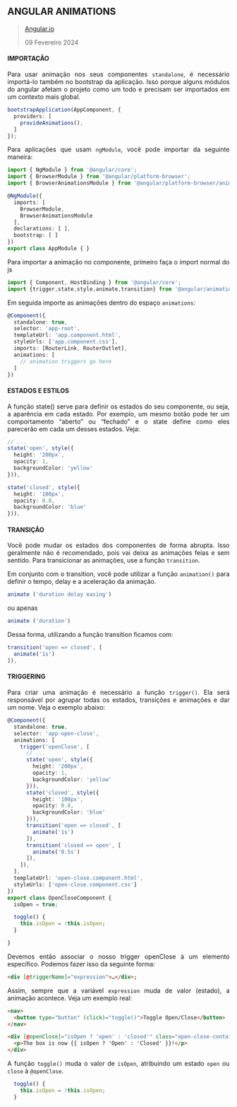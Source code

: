 <div align='justify'>

## ANGULAR ANIMATIONS

>[Angular.io](https://angular.io/guide/animations)
>
>09 Fevereiro 2024

#### IMPORTAÇÃO

Para usar animação nos seus componentes `standalone`, é necessário importá-lo também no bootstrap da aplicação. Isso porque alguns módulos do angular afetam o projeto como um todo e precisam ser importados em um contexto mais global.

```ts
bootstrapApplication(AppComponent, {
  providers: [
    provideAnimations(),
  ]
});
```

Para aplicações que usam `ngModule`, você pode importar da seguinte maneira:

```ts
import { NgModule } from '@angular/core';
import { BrowserModule } from '@angular/platform-browser';
import { BrowserAnimationsModule } from '@angular/platform-browser/animations';

@NgModule({
  imports: [
    BrowserModule,
    BrowserAnimationsModule
  ],
  declarations: [ ],
  bootstrap: [ ]
})
export class AppModule { }
```

Para importar a animação no componente, primeiro faça o import normal do js

```ts
import { Component, HostBinding } from '@angular/core';
import {trigger,state,style,animate,transition} from '@angular/animations';
```

Em seguida importe as animações dentro do espaço `animations`:
```ts
@Component({
  standalone: true,
  selector: 'app-root',
  templateUrl: 'app.component.html',
  styleUrls: ['app.component.css'],
  imports: [RouterLink, RouterOutlet],
  animations: [
    // animation triggers go here
  ]
})
```
#### ESTADOS E ESTILOS

A função state() serve para definir os estados do seu componente, ou seja, a aparência em cada estado. Por exemplo, um mesmo botão pode ter um comportamento “aberto” ou “fechado” e o state define como eles parecerão em cada um desses estados. Veja:

```ts
// ...
state('open', style({
  height: '200px',
  opacity: 1,
  backgroundColor: 'yellow'
})),
```
```ts
state('closed', style({
  height: '100px',
  opacity: 0.8,
  backgroundColor: 'blue'
})),
```
#### TRANSIÇÃO

Você pode mudar os estados dos componentes de forma abrupta. Isso geralmente não é recomendado, pois vai deixa as animações feias e sem sentido. Para transicionar as animações, use a função `transition`.

Em conjunto com o transition, você pode utilizar a função `animation()` para definir o tempo, delay e a aceleração da animação.

```ts
animate ('duration delay easing')
```
ou apenas
```ts
animate ('duration')
```
Dessa forma, utilizando a função transition ficamos com:
```ts
transition('open => closed', [
  animate('1s')
]),
```

#### TRIGGERING

Para criar uma animação é necessário a função `trigger()`. Ela será responsável por agrupar todas os estados, transições e animações e dar um nome. Veja o exemplo abaixo:

```ts
@Component({
  standalone: true,
  selector: 'app-open-close',
  animations: [
    trigger('openClose', [
      // ...
      state('open', style({
        height: '200px',
        opacity: 1,
        backgroundColor: 'yellow'
      })),
      state('closed', style({
        height: '100px',
        opacity: 0.8,
        backgroundColor: 'blue'
      })),
      transition('open => closed', [
        animate('1s')
      ]),
      transition('closed => open', [
        animate('0.5s')
      ]),
    ]),
  ],
  templateUrl: 'open-close.component.html',
  styleUrls: ['open-close.component.css']
})
export class OpenCloseComponent {
  isOpen = true;

  toggle() {
    this.isOpen = !this.isOpen;
  }

}
```

Devemos então associar o nosso trigger openClose à um elemento específico. Podemos fazer isso da seguinte forma:

```html
<div [@triggerName]="expression">…</div>;
```

Assim, sempre que a variável `expression` muda de valor (estado), a animação acontece. Veja um exemplo real:

```html
<nav>
  <button type="button" (click)="toggle()">Toggle Open/Close</button>
</nav>

<div [@openClose]="isOpen ? 'open' : 'closed'" class="open-close-container">
  <p>The box is now {{ isOpen ? 'Open' : 'Closed' }}!</p>
</div>
```
A função `toggle()` muda o valor de `isOpen`, atribuindo um estado `open` ou `close` à `@openClose`.

```ts
  toggle() {
    this.isOpen = !this.isOpen;
  }
```



</div>